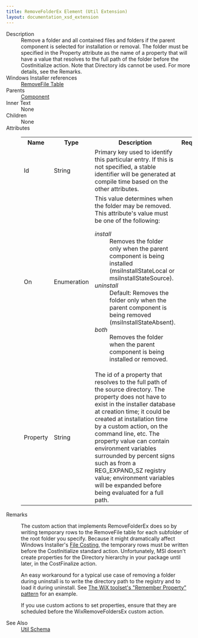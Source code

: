 ```yaml
---
title: RemoveFolderEx Element (Util Extension)
layout: documentation_xsd_extension
---
```

<dl>
  <dt>Description</dt>
  <dd>               Remove a folder and all contained files and folders if the parent component is selected for installation or removal.               The folder must be specified in the Property attribute as the name of a property that will have a value that resolves                to the full path of the folder before the CostInitialize action. Note that Directory ids cannot be used.                For more details, see the Remarks.           </dd>
  <dt>Windows Installer references</dt>
  <dd>
    <a href="http://msdn.microsoft.com/library/aa371201.aspx" target="_blank">RemoveFile Table</a>
  </dd>
  <dt>Parents</dt>
  <dd>
    <a href="../wix/component">Component</a>
  </dd>
  <dt>Inner Text</dt>
  <dd>None</dd>
  <dt>Children</dt>
  <dd>None</dd>
  <dt>Attributes</dt>
  <dd>
    <table cellspacing="0" cellpadding="0" class="schema">
      <tr>
        <th width="15%">Name</th>
        <th width="15%">Type</th>
        <th width="65%">Description</th>
        <th width="15%">Required</th>
      </tr>
      <tr>
        <td>Id</td>
        <td>String</td>
        <td>Primary key used to identify this particular entry. If this is not specified, a stable identifier                   will be generated at compile time based on the other attributes.</td>
        <td>&nbsp;</td>
      </tr>
      <tr>
        <td>On</td>
        <td>Enumeration</td>
        <td>                       This value determines when the folder may be removed.                     This attribute's value must be one of the following:<dl><dt class="enumerationValue"><dfn>install</dfn></dt><dd>                                   Removes the folder only when the parent component is being installed (msiInstallStateLocal or msiInstallStateSource).                               </dd><dt class="enumerationValue"><dfn>uninstall</dfn></dt><dd>                                   Default: Removes the folder only when the parent component is being removed (msiInstallStateAbsent).                               </dd><dt class="enumerationValue"><dfn>both</dfn></dt><dd>                                   Removes the folder when the parent component is being installed or removed.                               </dd></dl></td>
        <td>&nbsp;</td>
      </tr>
      <tr>
        <td>Property</td>
        <td>String</td>
        <td>                       The id of a property that resolves to the full path of the source directory.  The property does not have                       to exist in the installer database at creation time; it could be created at installation time by a custom                       action, on the command line, etc. The property value can contain environment variables surrounded by                        percent signs such as from a REG_EXPAND_SZ registry value; environment variables will be expanded before                        being evaluated for a full path.                   </td>
        <td>&nbsp;</td>
      </tr>
    </table>
  </dd>
  <dt>Remarks</dt>
  <dd><p>The custom action that implements RemoveFolderEx does so by writing temporary rows to the RemoveFile table                 for each subfolder of the root folder you specify. Because it might dramatically affect Windows Installer's                 <a href="http://msdn.microsoft.com/en-us/library/aa368593.aspx">File Costing</a>,                  the temporary rows must be written before the CostInitialize standard action. Unfortunately, MSI doesn't                 create properties for the Directory hierarchy in your package until later, in the CostFinalize action.</p><p>An easy workaround for a typical use case of removing a folder during uninstall is to write the directory                 path to the registry and to load it during uninstall. See                  <a href="http://robmensching.com/blog/posts/2010/5/2/the-wix-toolsets-remember-property-pattern">The WiX toolset's "Remember Property" pattern</a>                 for an example.</p><p>If you use custom actions to set properties, ensure that they are scheduled before the WixRemoveFoldersEx custom action.</p></dd>
  <dt>See Also</dt>
  <dd>
    <a href="../util">Util Schema</a>
  </dd>
</dl>
